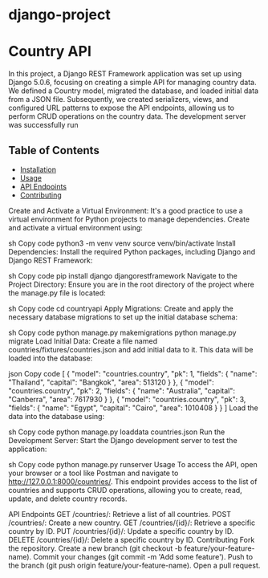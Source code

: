 # django-project
# Country API

In this project, a Django REST Framework application was set up using Django 5.0.6, focusing on creating a simple API for managing country data. We defined a Country model, migrated the database, and loaded initial data from a JSON file. Subsequently, we created serializers, views, and configured URL patterns to expose the API endpoints, allowing us to perform CRUD operations on the country data. The development server was successfully run

## Table of Contents

- [Installation](#installation)
- [Usage](#usage)
- [API Endpoints](#api-endpoints)
- [Contributing](#contributing)

Create and Activate a Virtual Environment:
It's a good practice to use a virtual environment for Python projects to manage dependencies. Create and activate a virtual environment using:

sh
Copy code
python3 -m venv venv
source venv/bin/activate
Install Dependencies:
Install the required Python packages, including Django and Django REST Framework:

sh
Copy code
pip install django djangorestframework
Navigate to the Project Directory:
Ensure you are in the root directory of the project where the manage.py file is located:

sh
Copy code
cd countryapi
Apply Migrations:
Create and apply the necessary database migrations to set up the initial database schema:

sh
Copy code
python manage.py makemigrations
python manage.py migrate
Load Initial Data:
Create a file named countries/fixtures/countries.json and add initial data to it. This data will be loaded into the database:

json
Copy code
[
    {
        "model": "countries.country",
        "pk": 1,
        "fields": {
            "name": "Thailand",
            "capital": "Bangkok",
            "area": 513120
        }
    },
    {
        "model": "countries.country",
        "pk": 2,
        "fields": {
            "name": "Australia",
            "capital": "Canberra",
            "area": 7617930
        }
    },
    {
        "model": "countries.country",
        "pk": 3,
        "fields": {
            "name": "Egypt",
            "capital": "Cairo",
            "area": 1010408
        }
    }
]
Load the data into the database using:

sh
Copy code
python manage.py loaddata countries.json
Run the Development Server:
Start the Django development server to test the application:

sh
Copy code
python manage.py runserver
Usage
To access the API, open your browser or a tool like Postman and navigate to http://127.0.0.1:8000/countries/. This endpoint provides access to the list of countries and supports CRUD operations, allowing you to create, read, update, and delete country records.

API Endpoints
GET /countries/: Retrieve a list of all countries.
POST /countries/: Create a new country.
GET /countries/{id}/: Retrieve a specific country by ID.
PUT /countries/{id}/: Update a specific country by ID.
DELETE /countries/{id}/: Delete a specific country by ID.
Contributing
Fork the repository.
Create a new branch (git checkout -b feature/your-feature-name).
Commit your changes (git commit -m 'Add some feature').
Push to the branch (git push origin feature/your-feature-name).
Open a pull request.
